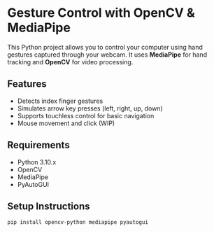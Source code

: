 # Gesture Control with OpenCV & MediaPipe

This Python project allows you to control your computer using hand gestures captured through your webcam. It uses **MediaPipe** for hand tracking and **OpenCV** for video processing.

## Features

- Detects index finger gestures
- Simulates arrow key presses (left, right, up, down)
- Supports touchless control for basic navigation
- Mouse movement and click (WIP)

## Requirements

- Python 3.10.x
- OpenCV
- MediaPipe
- PyAutoGUI

## Setup Instructions

```bash
pip install opencv-python mediapipe pyautogui
